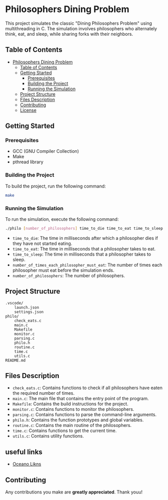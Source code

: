 # Philosophers Dining Problem

This project simulates the classic "Dining Philosophers Problem" using multithreading in C. The simulation involves philosophers who alternately think, eat, and sleep, while sharing forks with their neighbors.

## Table of Contents

- [Philosophers Dining Problem](#philosophers-dining-problem)
  - [Table of Contents](#table-of-contents)
  - [Getting Started](#getting-started)
    - [Prerequisites](#prerequisites)
    - [Building the Project](#building-the-project)
    - [Running the Simulation](#running-the-simulation)
  - [Project Structure](#project-structure)
  - [Files Description](#files-description)
  - [Contributing](#contributing)
  - [License](#license)

## Getting Started

### Prerequisites

- GCC (GNU Compiler Collection)
- Make
- pthread library

### Building the Project

To build the project, run the following command:

```bash
make
```

### Running the Simulation

To run the simulation, execute the following command:

```bash
./philo [number_of_philosophers] time_to_die time_to_eat time_to_sleep  number_of_times_each_philosopher_must_eat 
```

- `time_to_die`: The time in milliseconds after which a philosopher dies if they have not started eating.
- `time_to_eat`: The time in milliseconds that a philosopher takes to eat.
- `time_to_sleep`: The time in milliseconds that a philosopher takes to sleep.
- `number_of_times_each_philosopher_must_eat`: The number of times each philosopher must eat before the simulation ends.
- `number_of_philosophers`: The number of philosophers.

## Project Structure

```
.vscode/
    launch.json
    settings.json
philo/
    check_eats.c
    main.c
    Makefile
    monitor.c
    parsing.c
    philo.h
    routine.c
    time.c
    utils.c
README.md
```

## Files Description

- `check_eats.c`: Contains functions to check if all philosophers have eaten the required number of times.
- `main.c`: The main file that contains the entry point of the program.
- `Makefile`: Contains the build instructions for the project.
- `monitor.c`: Contains functions to monitor the philosophers.
- `parsing.c`: Contains functions to parse the command-line arguments.
- `philo.h`: Contains the function prototypes and global variables.
- `routine.c`: Contains the main routine of the philosophers.
- `time.c`: Contains functions to get the current time.
- `utils.c`: Contains utility functions.

## useful links

- [Oceano Likns](https://suspectedoceano.notion.site/Philosophers-b1bf3c57eee6420cafa7d0900b3d3216)

## Contributing

Any contributions you make are **greatly appreciated**. Thank youu!